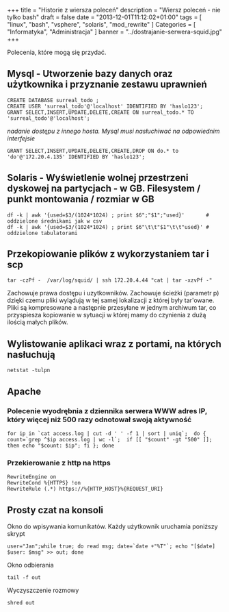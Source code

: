 +++
title = "Historie z wiersza poleceń"
description = "Wiersz poleceń - nie tylko bash"
draft = false
date = "2013-12-01T11:12:02+01:00"
tags = [ "linux", "bash", "vsphere", "solaris", "mod_rewrite" ]
Categories = [ "Informatyka", "Administracja" ]
banner = "../dostrajanie-serwera-squid.jpg"
+++

Polecenia, które mogą się przydać.

<!--more-->
## Mysql - Utworzenie bazy danych oraz użytkownika i przyznanie zestawu uprawnień

~~~
CREATE DATABASE surreal_todo ;
CREATE USER 'surreal_todo'@'localhost' IDENTIFIED BY 'haslo123';
GRANT SELECT,INSERT,UPDATE,DELETE,CREATE ON surreal_todo.* TO 'surreal_todo'@'localhost';
~~~

*nadanie dostępu z innego hosta. Mysql musi nasłuchiwać na odpowiednim interfejsie*
~~~
GRANT SELECT,INSERT,UPDATE,DELETE,CREATE,DROP ON do.* to 'do'@'172.20.4.135' IDENTIFIED BY 'haslo123';
~~~

## Solaris - Wyświetlenie wolnej przestrzeni dyskowej na partycjach - w GB. Filesystem / punkt montowania / rozmiar w GB
~~~
df -k | awk '{used=$3/(1024*1024) ; print $6";"$1";"used}'       # oddzielone średnikami jak w csv
df -k | awk '{used=$3/(1024*1024) ; print $6"\t\t"$1"\t\t"used}' # oddzielone tabulatorami
~~~

## Przekopiowanie plików z wykorzystaniem tar i scp
~~~
tar -czPf -  /var/log/squid/ | ssh 172.20.4.44 "cat | tar -xzvPf -"
~~~

Zachowuje prawa dostępu i uzytkowników. Zachowuje ścieżki (parametr p) dzięki czemu pliki wylądują w tej samej lokalizacji z której były tar'owane. Pliki są kompresowane a następnie przesyłane w jednym archiwum tar, co przyspiesza kopiowanie w sytuacji w której mamy do czynienia z dużą ilością małych plików.

## Wylistowanie aplikaci wraz z portami, na których nasłuchują
~~~
netstat -tulpn
~~~

## Apache
### Polecenie wyodrębnia z dziennika serwera WWW adres IP, który więcej niż 500 razy odnotował swoją aktywność

~~~
for ip in `cat access.log | cut -d ' ' -f 1 | sort | uniq`;  do { count=`grep ^$ip access.log | wc -l`;  if [[ "$count" -gt "500" ]]; then echo "$count: $ip"; fi }; done
~~~

### Przekierowanie z http na https
~~~
RewriteEngine on
RewriteCond %{HTTPS} !on
RewriteRule (.*) https://%{HTTP_HOST}%{REQUEST_URI}
~~~
## Prosty czat na konsoli

Okno do wpisywania komunikatów. Każdy użytkownik uruchamia poniższy skrypt
~~~
user="Jan";while true; do read msg; date=`date +"%T"`; echo "[$date] $user: $msg" >> out; done
~~~

Okno odbierania
~~~
tail -f out
~~~
Wyczyszczenie rozmowy
~~~
shred out
~~~